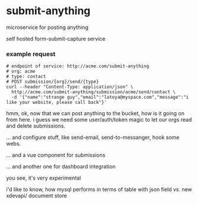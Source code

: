 # submit-anything

microservice for posting anything

self hosted form-submit-capture service

### example request

    # endpoint of service: http://acme.com/submit-anything
    # org: acme
    # type: contact
    # POST submission/{org}/send/{type}
    curl --header "Content-Type: application/json" \
      http://acme.com/submit-anything/submission/acme/send/contact \
      -d '{"name":"strange guy","email":"latoya@myspace.com","message":"i like your website, please call back"}'

hmm, ok, now that we can post anything to the bucket, how is it going on from here. i guess we need some user/auth/token magic to let our orgs read and delete submissions.

... and configure stuff, like send-email, send-to-messanger, hook some webs.

... and a vue component for submissions

... and another one for dashboard integration

you see, it's very experimental

i'd like to know, how mysql performs in terms of table with json field vs. new xdevapi/ document store